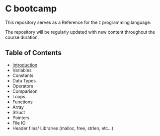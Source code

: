# C bootcamp

This repository serves as a Reference for the `C` programming language.
    
The repository will be regularly updated with new content throughout the course duration.


## Table of Contents


- [Introduction](https://github.com/SAFCSP-Team/c-bootcamp/blob/main/01.introduction.md)
- Variables
- Constants
- Data Types
- Operators
- Comparison
- Loops
- Functions
- Array
- Struct
- Pointers
- File IO
- Header files/ Libraries (malloc, free, strlen, etc...)
